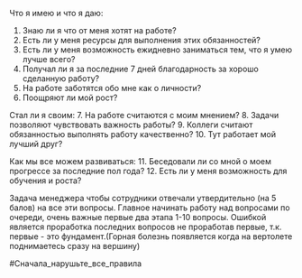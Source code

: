  Что я имею и что я даю:
1. Знаю ли я что от меня хотят на работе?
2. Есть ли у меня ресурсы для выполнения этих обязанностей? 
3. Есть ли у меня возможность ежидневно заниматься тем, что я умею лучше всего? 
4. Получал ли я за последние 7 дней благодарность за хорошо сделанную работу?
5. На работе заботятся обо мне как о личности? 
6. Поощряют ли мой рост?

Стал ли я своим:
7. На работе считаются с моим мнением? 
8. Задачи позволяют чувствовать важность работы?
9. Коллеги считают обязанностью выполнять работу качественно?
10. Тут работает мой лучший друг?

Как мы все можем развиваться:
11. Беседовали ли со мной о моем прогрессе за последние пол года?
12. Есть ли у меня возможность для обучения и роста?

Задача менеджера чтобы сотрудники отвечали утвердительно (на 5 балов) на все эти вопросы. Главное начинать работу над вопросами по очереди, очень важные первые два этапа 1-10 вопросы. Ошибкой является проработка последних вопросов не проработав первые, т.к. первые - это фундамент.(Горная болезнь появляется когда на вертолете поднимаетесь сразу на вершину)

#Сначала_нарушьте_все_правила


